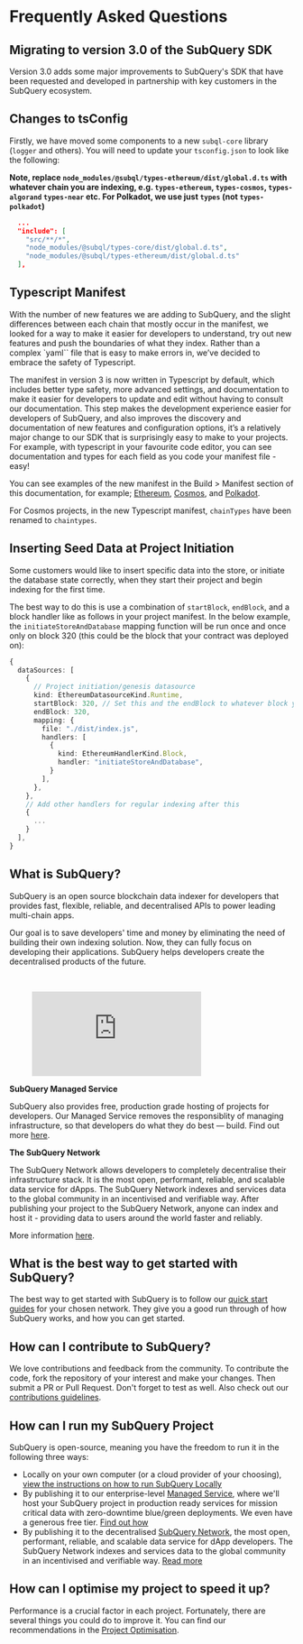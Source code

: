 # Frequently Asked Questions

## Migrating to version 3.0 of the SubQuery SDK

Version 3.0 adds some major improvements to SubQuery's SDK that have been requested and developed in partnership with key customers in the SubQuery ecosystem.

## Changes to tsConfig

Firstly, we have moved some components to a new `subql-core` library (`logger` and others). You will need to update your `tsconfig.json` to look like the following:

**Note, replace `node_modules/@subql/types-ethereum/dist/global.d.ts` with whatever chain you are indexing, e.g. `types-ethereum`, `types-cosmos`, `types-algorand` `types-near` etc. For Polkadot, we use just `types` (not `types-polkadot`)**

```json
  ...
  "include": [
    "src/**/*",
    "node_modules/@subql/types-core/dist/global.d.ts",
    "node_modules/@subql/types-ethereum/dist/global.d.ts"
  ],
```

## Typescript Manifest

With the number of new features we are adding to SubQuery, and the slight differences between each chain that mostly occur in the manifest, we looked for a way to make it easier for developers to understand, try out new features and push the boundaries of what they index. Rather than a complex `yaml`` file that is easy to make errors in, we’ve decided to embrace the safety of Typescript.

The manifest in version 3 is now written in Typescript by default, which includes better type safety, more advanced settings, and documentation to make it easier for developers to update and edit without having to consult our documentation. This step makes the development experience easier for developers of SubQuery, and also improves the discovery and documentation of new features and configuration options, it’s a relatively major change to our SDK that is surprisingly easy to make to your projects. For example, with typescript in your favourite code editor, you can see documentation and types for each field as you code your manifest file - easy!

You can see examples of the new manifest in the Build > Manifest section of this documentation, for example; [Ethereum](../build/manifest/ethereum.md), [Cosmos](../build/manifest/cosmos.md), and [Polkadot](../build/manifest/polkadot.md).

For Cosmos projects, in the new Typescript manifest, `chainTypes` have been renamed to `chaintypes`.

## Inserting Seed Data at Project Initiation

Some customers would like to insert specific data into the store, or initiate the database state correctly, when they start their project and begin indexing for the first time.

The best way to do this is use a combination of `startBlock`, `endBlock`, and a block handler like as follows in your project manifest. In the below example, the `initiateStoreAndDatabase` mapping function will be run once and once only on block 320 (this could be the block that your contract was deployed on):

```ts
{
  dataSources: [
    {
      // Project initiation/genesis datasource
      kind: EthereumDatasourceKind.Runtime,
      startBlock: 320, // Set this and the endBlock to whatever block you want it to be run on
      endBlock: 320,
      mapping: {
        file: "./dist/index.js",
        handlers: [
          {
            kind: EthereumHandlerKind.Block,
            handler: "initiateStoreAndDatabase",
          }
        ],
      },
    },
    // Add other handlers for regular indexing after this
    {
      ...
    }
  ],
}
```

## What is SubQuery?

SubQuery is an open source blockchain data indexer for developers that provides fast, flexible, reliable, and decentralised APIs to power leading multi-chain apps.

Our goal is to save developers' time and money by eliminating the need of building their own indexing solution. Now, they can fully focus on developing their applications. SubQuery helps developers create the decentralised products of the future.

<br/>
<figure class="video_container"> 
<iframe src="https://www.youtube.com/embed/gCpVz_mkWdo" title="Introducing The SubQuery Network" frameborder="0" allow="accelerometer; autoplay; clipboard-write; encrypted-media; gyroscope; picture-in-picture" allowfullscree="true"></iframe>
</figure>

**SubQuery Managed Service**

SubQuery also provides free, production grade hosting of projects for developers. Our Managed Service removes the responsiblity of managing infrastructure, so that developers do what they do best — build. Find out more [here](../run_publish/publish.md).

**The SubQuery Network**

The SubQuery Network allows developers to completely decentralise their infrastructure stack. It is the most open, performant, reliable, and scalable data service for dApps. The SubQuery Network indexes and services data to the global community in an incentivised and verifiable way. After publishing your project to the SubQuery Network, anyone can index and host it - providing data to users around the world faster and reliably.

More information [here](/subquery_network/introduction/introduction.md).

## What is the best way to get started with SubQuery?

The best way to get started with SubQuery is to follow our [quick start guides](../quickstart/quickstart.md) for your chosen network. They give you a good run through of how SubQuery works, and how you can get started.

## How can I contribute to SubQuery?

We love contributions and feedback from the community. To contribute the code, fork the repository of your interest and make your changes. Then submit a PR or Pull Request. Don't forget to test as well. Also check out our [contributions guidelines](../miscellaneous/contributing.html).

## How can I run my SubQuery Project

SubQuery is open-source, meaning you have the freedom to run it in the following three ways:

- Locally on your own computer (or a cloud provider of your choosing), [view the instructions on how to run SubQuery Locally](../run_publish/run.md)
- By publishing it to our enterprise-level [Managed Service](https://managedservice.subquery.network), where we'll host your SubQuery project in production ready services for mission critical data with zero-downtime blue/green deployments. We even have a generous free tier. [Find out how](../run_publish/publish.md)
- By publishing it to the decentralised [SubQuery Network](https://subquery.network/network), the most open, performant, reliable, and scalable data service for dApp developers. The SubQuery Network indexes and services data to the global community in an incentivised and verifiable way. [Read more](../../subquery_network/publish.md)

## How can I optimise my project to speed it up?

Performance is a crucial factor in each project. Fortunately, there are several things you could do to improve it.
You can find our recommendations in the [Project Optimisation](../build/optimisation.md).
